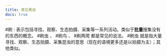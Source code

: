 ```yaml
---
title: 常见黑话
docs: true
---
```



#刷 : 表示包括寻找、观察、生态拍摄、采集等一系列活动。类似于**批量**搜集没有的东西的概念。 #刷虫 、 #刷鸟 、 #刷两爬 都是常见的说法。 #刷虫 就是指大量寻找、观察、生态拍摄、采集昆虫的意思（现在的语境更多还是以拍摄为主）；其他类似。